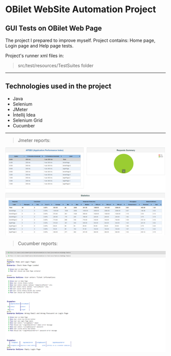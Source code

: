 # OBilet WebSite Automation Project
## GUI Tests on OBilet Web Page

The project I prepared to improve myself.
Project contains: Home page, Login page and Help page tests.

Project's runner xml files in:
> src/test/resources/TestSuites folder


---------------

## Technologies used in the project

- Java
- Selenium
- JMeter
- İntellij Idea
- Selenium Grid
- Cucumber


---------

> Jmeter reports:

![](https://github.com/yasinTru/Obilet-Tests/blob/master/Reports/ReportsImages/JmeterImage.PNG)

> Cucumber reports:

![](https://github.com/yasinTru/Obilet-Tests/blob/master/Reports/ReportsImages/CucumberImage.PNG)
